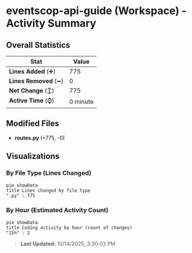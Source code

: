 # eventscop-api-guide (Workspace) - Activity Summary 

## Overall Statistics

| Stat                   | Value                                                             |
| ---------------------- | ----------------------------------------------------------------- |
| **Lines Added** (➕)   | 775                                          |
| **Lines Removed** (➖) | 0                                        |
| **Net Change** (↕)    | 775                |
| **Active Time** (⌚)   | 0 minute |


## Modified Files
- **routes.py** (+775, -0)

## Visualizations

### By File Type (Lines Changed)

```mermaid
pie showData
title Lines changed by file type
".py" : 775
```

### By Hour (Estimated Activity Count)

```mermaid
pie showData
title Coding activity by hour (count of changes)
"15h" : 2
```


> **Last Updated:** 10/14/2025, 3:30:03 PM